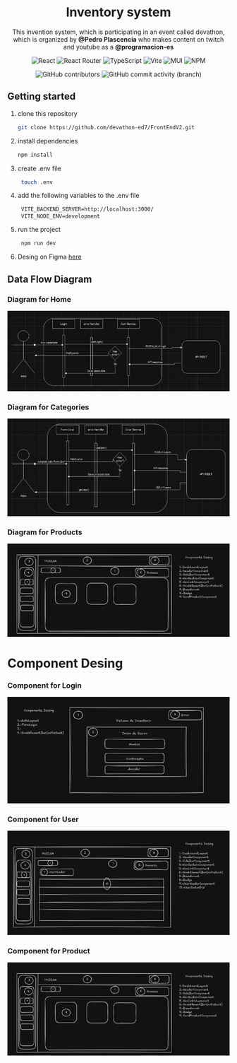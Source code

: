 <div align="center">

# Inventory system

This invention system, which is participating in an event called devathon, which is organized by **@Pedro Plascencia** who makes content on twitch and youtube as a **@programacion-es**
<br>

![React](https://img.shields.io/badge/react-%2320232a.svg?style=for-the-badge&logo=react&logoColor=%2361DAFB)
![React Router](https://img.shields.io/badge/React_Router-CA4245?style=for-the-badge&logo=react-router&logoColor=white)
![TypeScript](https://img.shields.io/badge/typescript-%23007ACC.svg?style=for-the-badge&logo=typescript&logoColor=white)
![Vite](https://img.shields.io/badge/vite-%23646CFF.svg?style=for-the-badge&logo=vite&logoColor=white)
![MUI](https://img.shields.io/badge/MUI-%230081CB.svg?style=for-the-badge&logo=mui&logoColor=white)
![NPM](https://img.shields.io/badge/NPM-%23CB3837.svg?style=for-the-badge&logo=npm&logoColor=white)

![GitHub contributors](https://img.shields.io/github/contributors/devathon-ed7/FrontEndV2)
![GitHub commit activity (branch)](https://img.shields.io/github/commit-activity/w/devathon-ed7/FrontEndV2/develop)

</div>

## Getting started

1. clone this repository

   ```sh
   git clone https://github.com/devathon-ed7/FrontEndV2.git
   ```

2. install dependencies

   ```bash
   npm install
   ```

3. create .env file
   ```bash
    touch .env
   ```
4. add the following variables to the .env file
   ```env
    VITE_BACKEND_SERVER=http://localhost:3000/
    VITE_NODE_ENV=development
   ```
5. run the project
   ```bash
    npm run dev
   ```
6. Desing on Figma
   [here](https://www.figma.com/design/SCcubbrfRBqwdriPYy2KjW/Team-%237-Inventory-System?node-id=0-1&t=CS321tOWWvTWDKCg-0)

## Data Flow Diagram

### Diagram for Home

![alt text](./public/img/DiagramHome.png)

### Diagram for Categories

![alt text](./public/img/DiagramenCategories.png)

### Diagram for Products

![alt text](./public/img/DesingProduct.png)

# Component Desing

### Component for Login

![alt text](./public/img/DesingLogin.png)

### Component for User

![alt text](./public/img/DesingUser.png)

### Component for Product

![alt text](./public/img/DesingProduct.png)
